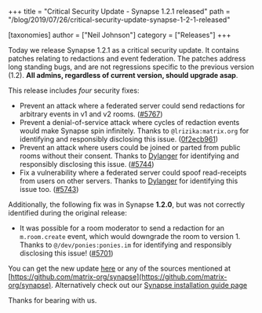 +++
title = "Critical Security Update - Synapse 1.2.1 released"
path = "/blog/2019/07/26/critical-security-update-synapse-1-2-1-released"

[taxonomies]
author = ["Neil Johnson"]
category = ["Releases"]
+++

Today we release Synapse 1.2.1 as a critical security update. It contains patches relating to redactions and event federation. The patches address long standing bugs, and are not regressions specific to the previous version (1.2).  __All admins, regardless of current version, should upgrade asap__.

This release includes *four* security fixes:

- Prevent an attack where a federated server could send redactions for arbitrary events in v1 and v2 rooms. ([\#5767](https://github.com/matrix-org/synapse/issues/5767))
- Prevent a denial-of-service attack where cycles of redaction events would make Synapse spin infinitely. Thanks to `@lrizika:matrix.org` for identifying and responsibly disclosing this issue. ([0f2ecb961](https://github.com/matrix-org/synapse/commit/0f2ecb961))
- Prevent an attack where users could be joined or parted from public rooms without their consent. Thanks to [Dylanger](https://github.com/dylangerdaly) for identifying and responsibly disclosing this issue. ([\#5744](https://github.com/matrix-org/synapse/issues/5744))
- Fix a vulnerability where a federated server could spoof read-receipts from
  users on other servers. Thanks to [Dylanger](https://github.com/dylangerdaly) for identifying this issue too. ([\#5743](https://github.com/matrix-org/synapse/issues/5743))

Additionally, the following fix was in Synapse **1.2.0**, but was not correctly
identified during the original release:

- It was possible for a room moderator to send a redaction for an `m.room.create` event, which would downgrade the room to version 1. Thanks to `@/dev/ponies:ponies.im` for identifying and responsibly disclosing this issue! ([\#5701](https://github.com/matrix-org/synapse/issues/5701))

You can get the new update [here](https://github.com/matrix-org/synapse/releases/tag/v1.2.1) or any of the sources mentioned at [https://github.com/matrix-org/synapse](https://github.com/matrix-org/synapse). Alternatively check out our [Synapse installation guide page](https://matrix.org/docs/guides/installing-synapse)


Thanks for bearing with us.
